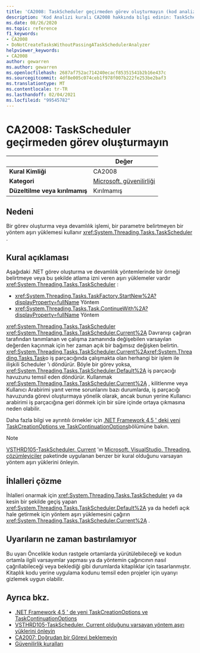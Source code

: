 ```yaml
---
title: 'CA2008: TaskScheduler geçirmeden görev oluşturmayın (kod analizi)'
description: 'Kod Analizi kuralı CA2008 hakkında bilgi edinin: TaskScheduler geçirmeden görev oluşturma'
ms.date: 08/26/2020
ms.topic: reference
f1_keywords:
- CA2008
- DoNotCreateTasksWithoutPassingATaskSchedulerAnalyzer
helpviewer_keywords:
- CA2008
author: gewarren
ms.author: gewarren
ms.openlocfilehash: 2687af752ac714240ecacf85351541b2b16e437c
ms.sourcegitcommit: 4df8e005c074ceb1f978f007b222fe253be2baf3
ms.translationtype: MT
ms.contentlocale: tr-TR
ms.lasthandoff: 02/04/2021
ms.locfileid: "99545782"
---
```

# <a name="ca2008-do-not-create-tasks-without-passing-a-taskscheduler"></a>CA2008: TaskScheduler geçirmeden görev oluşturmayın

| | Değer |
|-|-|
| **Kural Kimliği** |CA2008|
| **Kategori** |[Microsoft. güvenilirliği](reliability-warnings.md)|
| **Düzeltilme veya kırılmamış** |Kırılmamış|

## <a name="cause"></a>Nedeni

Bir görev oluşturma veya devamlılık işlemi, bir parametre belirtmeyen bir yöntem aşırı yüklemesi kullanır <xref:System.Threading.Tasks.TaskScheduler> .

## <a name="rule-description"></a>Kural açıklaması

Aşağıdaki .NET görev oluşturma ve devamlılık yöntemlerinde bir örneği belirtmeye veya bu şekilde atlama izni veren aşırı yüklemeler vardır <xref:System.Threading.Tasks.TaskScheduler> :

- <xref:System.Threading.Tasks.TaskFactory.StartNew%2A?displayProperty=fullName> Yöntem
- <xref:System.Threading.Tasks.Task.ContinueWith%2A?displayProperty=fullName> Yöntem

<xref:System.Threading.Tasks.TaskScheduler> <xref:System.Threading.Tasks.TaskScheduler.Current%2A> Davranışı çağıran tarafından tanımlanan ve çalışma zamanında değişebilen varsayılan değerden kaçınmak için her zaman açık bir bağımsız değişken belirtin. <xref:System.Threading.Tasks.TaskScheduler.Current%2A><xref:System.Threading.Tasks.Task>o iş parçacığında çalışmakta olan herhangi bir işlem ile ilişkili Scheduler 'ı döndürür. Böyle bir görev yoksa, <xref:System.Threading.Tasks.TaskScheduler.Default%2A> iş parçacığı havuzunu temsil eden döndürür. Kullanmak <xref:System.Threading.Tasks.TaskScheduler.Current%2A> , kilitlenme veya Kullanıcı Arabirimi yanıt verme sorunlarını bazı durumlarda, iş parçacığı havuzunda görevi oluşturmaya yönelik olarak, ancak bunun yerine Kullanıcı arabirimi iş parçacığına geri dönmek için bir süre içinde ortaya çıkmasına neden olabilir.

Daha fazla bilgi ve ayrıntılı örnekler için [.NET Framework 4,5 ' deki yeni TaskCreationOptions ve TaskContinuationOptions](https://devblogs.microsoft.com/pfxteam/new-taskcreationoptions-and-taskcontinuationoptions-in-net-4-5/)bölümüne bakın.

> [!NOTE]
> [VSTHRD105-TaskScheduler. Current](https://github.com/microsoft/vs-threading/blob/master/doc/analyzers/VSTHRD105.md) 'ın [Microsoft. VisualStudio. Threading. çözümleyiciler](https://www.nuget.org/packages/Microsoft.VisualStudio.Threading.Analyzers) paketinde uygulanan benzer bir kural olduğunu varsayan yöntem aşırı yüklerini önleyin.

## <a name="how-to-fix-violations"></a>İhlalleri çözme

İhlalleri onarmak için <xref:System.Threading.Tasks.TaskScheduler> ya da kesin bir şekilde geçiş yapan <xref:System.Threading.Tasks.TaskScheduler.Default%2A> ya da hedefi açık hale getirmek için yöntem aşırı yüklemesini çağırın <xref:System.Threading.Tasks.TaskScheduler.Current%2A> .

## <a name="when-to-suppress-warnings"></a>Uyarıların ne zaman bastırılamıyor

Bu uyarı Öncelikle kodun rastgele ortamlarda yürütülebileceği ve kodun ortamla ilgili varsayımlar yapması ya da yöntemin çağırıcının nasıl çağrıllabileceği veya beklediği gibi durumlarda kitaplıklar için tasarlanmıştır. Kitaplık kodu yerine uygulama kodunu temsil eden projeler için uyarıyı gizlemek uygun olabilir.

## <a name="see-also"></a>Ayrıca bkz.

- [.NET Framework 4,5 ' de yeni TaskCreationOptions ve TaskContinuationOptions](https://devblogs.microsoft.com/pfxteam/new-taskcreationoptions-and-taskcontinuationoptions-in-net-4-5/)
- [VSTHRD105-TaskScheduler. Current olduğunu varsayan yöntem aşırı yüklerini önleyin](https://github.com/microsoft/vs-threading/blob/master/doc/analyzers/VSTHRD105.md)
- [CA2007: Doğrudan bir Görevi beklemeyin](ca2007.md)
- [Güvenilirlik kuralları](reliability-warnings.md)
